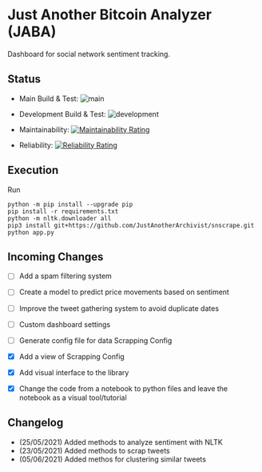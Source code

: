 # Just Another Bitcoin Analyzer (JABA)

Dashboard for social network sentiment tracking.


## Status

* Main Build & Test: ![main](https://github.com/futotta-risu/JABA/actions/workflows/build.yml/badge.svg) 
* Development Build & Test: ![development](https://github.com/futotta-risu/JABA/actions/workflows/build.yml/badge.svg?branch=development)    

* Maintainability: [![Maintainability Rating](https://sonarcloud.io/api/project_badges/measure?project=futotta-risu_JABA&metric=sqale_rating)](https://sonarcloud.io/dashboard?id=futotta-risu_JABA)
* Reliability: [![Reliability Rating](https://sonarcloud.io/api/project_badges/measure?project=futotta-risu_JABA&metric=reliability_rating)](https://sonarcloud.io/dashboard?id=futotta-risu_JABA)


## Execution

Run 

    python -m pip install --upgrade pip
    pip install -r requirements.txt
    python -m nltk.downloader all
    pip3 install git+https://github.com/JustAnotherArchivist/snscrape.git
    python app.py


## Incoming Changes


- [ ] Add a spam filtering system
- [ ] Create a model to predict price movements based on sentiment
- [ ] Improve the tweet gathering system to avoid duplicate dates
- [ ] Custom dashboard settings
- [ ] Generate config file for data Scrapping Config
- [x] Add a view of Scrapping Config
- [x] Add visual interface to the library
- [x] Change the code from a notebook to python files and leave the notebook as a visual tool/tutorial


## Changelog

* (25/05/2021) Added methods to analyze sentiment with NLTK
* (23/05/2021) Added methods to scrap tweets
* (05/06/2021) Added methos for clustering similar tweets

